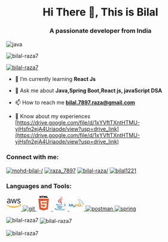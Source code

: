 <h1 align="center">Hi There 👋, This is Bilal</h1>
<h3 align="center">A passionate developer from India</h3>

<img align="center" src="[https://developers.giphy.com/branch/master/static/api-512d36c09662682717108a38bbb5c57d.gif](https://www.google.com/url?sa=i&url=https%3A%2F%2Fwww.creativefabrica.com%2Fproduct%2Fsoftware-developer-flat-icon%2F&psig=AOvVaw1yeXwr6z9UegOtzeE8dv8E&ust=1705756685704000&source=images&cd=vfe&opi=89978449&ved=0CBMQjRxqFwoTCKjs1oXF6YMDFQAAAAAdAAAAABAD)" alt="java" width="700" height="400"/> 
<p align="left"> <img src="[https://komarev.com/ghpvc/?username=bilal-raza7&label=Profile%20views&color=0e75b6&style=flat](https://www.google.com/url?sa=i&url=https%3A%2F%2Fdevelopers.giphy.com%2Fdocs%2Fapi%2F&psig=AOvVaw3pPUoyT1fQHxh2PFFpFH4R&ust=1703055570627000&source=images&cd=vfe&opi=89978449&ved=0CBEQjRxqFwoTCLCQ2MX2moMDFQAAAAAdAAAAABAD)" alt="bilal-raza7" /> </p>

<p align="left"> <a href="https://github.com/ryo-ma/github-profile-trophy"><img src="https://github-profile-trophy.vercel.app/?username=bilal-raza7" alt="bilal-raza7" /></a> </p>

- 🌱 I’m currently learning **React Js**

- 💬 Ask me about **Java,Spring Boot,React js, javaScript DSA**

- 📫 How to reach me **bilal.7897.raza@gmail.com**

- 📄 Know about my experiences [https://drive.google.com/file/d/1xYVftTXntHTMU-yjHsfn2ejA4Uriaode/view?usp=drive_link](https://drive.google.com/file/d/1xYVftTXntHTMU-yjHsfn2ejA4Uriaode/view?usp=drive_link)

<h3 align="left">Connect with me:</h3>
<p align="left">
<a href="https://linkedin.com/in/mohd-bilal-/" target="blank"><img align="center" src="https://raw.githubusercontent.com/rahuldkjain/github-profile-readme-generator/master/src/images/icons/Social/linked-in-alt.svg" alt="mohd-bilal-/" height="30" width="40" /></a>
<a href="https://www.hackerrank.com/raza_7897" target="blank"><img align="center" src="https://raw.githubusercontent.com/rahuldkjain/github-profile-readme-generator/master/src/images/icons/Social/hackerrank.svg" alt="raza_7897" height="30" width="40" /></a>
<a href="https://www.leetcode.com/bilal-raza/" target="blank"><img align="center" src="https://raw.githubusercontent.com/rahuldkjain/github-profile-readme-generator/master/src/images/icons/Social/leet-code.svg" alt="bilal-raza/" height="30" width="40" /></a>
<a href="https://auth.geeksforgeeks.org/user/bilal1221" target="blank"><img align="center" src="https://raw.githubusercontent.com/rahuldkjain/github-profile-readme-generator/master/src/images/icons/Social/geeks-for-geeks.svg" alt="bilal1221" height="30" width="40" /></a>
</p>

<h3 align="left">Languages and Tools:</h3>
<p align="left"> <a href="https://aws.amazon.com" target="_blank" rel="noreferrer"> <img src="https://raw.githubusercontent.com/devicons/devicon/master/icons/amazonwebservices/amazonwebservices-original-wordmark.svg" alt="aws" width="40" height="40"/> </a> <a href="https://git-scm.com/" target="_blank" rel="noreferrer"> <img src="https://www.vectorlogo.zone/logos/git-scm/git-scm-icon.svg" alt="git" width="40" height="40"/> </a> <a href="https://www.w3.org/html/" target="_blank" rel="noreferrer"> <img src="https://raw.githubusercontent.com/devicons/devicon/master/icons/html5/html5-original-wordmark.svg" alt="html5" width="40" height="40"/> </a> <a href="https://www.java.com" target="_blank" rel="noreferrer"> <img src="https://raw.githubusercontent.com/devicons/devicon/master/icons/java/java-original.svg" alt="java" width="40" height="40"/> </a> <a href="https://www.mysql.com/" target="_blank" rel="noreferrer"> <img src="https://raw.githubusercontent.com/devicons/devicon/master/icons/mysql/mysql-original-wordmark.svg" alt="mysql" width="40" height="40"/> </a> <a href="https://postman.com" target="_blank" rel="noreferrer"> <img src="https://www.vectorlogo.zone/logos/getpostman/getpostman-icon.svg" alt="postman" width="40" height="40"/> </a> <a href="https://spring.io/" target="_blank" rel="noreferrer"> <img src="https://www.vectorlogo.zone/logos/springio/springio-icon.svg" alt="spring" width="40" height="40"/> </a> </p>

<p><img align="left" src="https://github-readme-stats.vercel.app/api/top-langs?username=bilal-raza7&show_icons=true&locale=en&layout=compact" alt="bilal-raza7" /></p>

<p>&nbsp;<img align="center" src="https://github-readme-stats.vercel.app/api?username=bilal-raza7&show_icons=true&locale=en" alt="bilal-raza7" /></p>

<p><img align="center" src="https://github-readme-streak-stats.herokuapp.com/?user=bilal-raza7&" alt="bilal-raza7" /></p>

